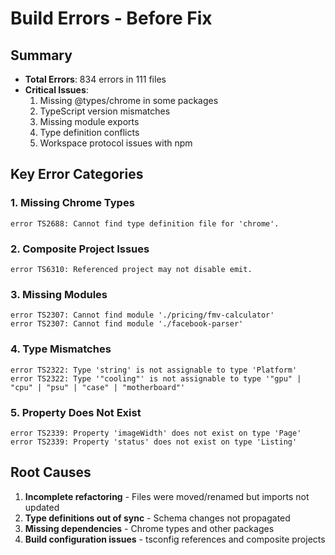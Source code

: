 # Build Errors - Before Fix

## Summary
- **Total Errors**: 834 errors in 111 files
- **Critical Issues**:
  1. Missing @types/chrome in some packages
  2. TypeScript version mismatches
  3. Missing module exports
  4. Type definition conflicts
  5. Workspace protocol issues with npm

## Key Error Categories

### 1. Missing Chrome Types
```
error TS2688: Cannot find type definition file for 'chrome'.
```

### 2. Composite Project Issues
```
error TS6310: Referenced project may not disable emit.
```

### 3. Missing Modules
```
error TS2307: Cannot find module './pricing/fmv-calculator'
error TS2307: Cannot find module './facebook-parser'
```

### 4. Type Mismatches
```
error TS2322: Type 'string' is not assignable to type 'Platform'
error TS2322: Type '"cooling"' is not assignable to type '"gpu" | "cpu" | "psu" | "case" | "motherboard"'
```

### 5. Property Does Not Exist
```
error TS2339: Property 'imageWidth' does not exist on type 'Page'
error TS2339: Property 'status' does not exist on type 'Listing'
```

## Root Causes
1. **Incomplete refactoring** - Files were moved/renamed but imports not updated
2. **Type definitions out of sync** - Schema changes not propagated
3. **Missing dependencies** - Chrome types and other packages
4. **Build configuration issues** - tsconfig references and composite projects